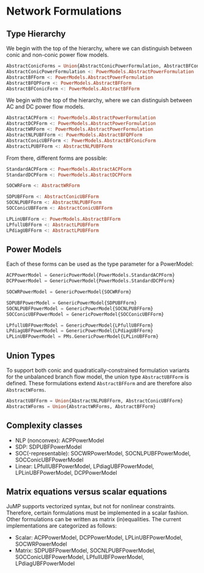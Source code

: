 # Network Formulations

## Type Hierarchy
We begin with the top of the hierarchy, where we can distinguish between conic and non-conic power flow models.
```julia
AbstractConicForms = Union{AbstractConicPowerFormulation, AbstractBFConicForm}
AbstractConicPowerFormulation <: PowerModels.AbstractPowerFormulation
AbstractBFForm <: PowerModels.AbstractPowerFormulation
AbstractBFQPForm <: PowerModels.AbstractBFForm
AbstractBFConicForm <: PowerModels.AbstractBFForm
```

We begin with the top of the hierarchy, where we can distinguish between AC and DC power flow models.
```julia
AbstractACPForm <: PowerModels.AbstractPowerFormulation
AbstractDCPForm <: PowerModels.AbstractPowerFormulation
AbstractWRForm <: PowerModels.AbstractPowerFormulation
AbstractNLPUBFForm <: PowerModels.AbstractBFQPForm
AbstractConicUBFForm <: PowerModels.AbstractBFConicForm
AbstractLPUBFForm <: AbstractNLPUBFForm
```

From there, different forms are possible:
```julia
StandardACPForm <: PowerModels.AbstractACPForm
StandardDCPForm <: PowerModels.AbstractDCPForm

SOCWRForm <: AbstractWRForm

SDPUBFForm <: AbstractConicUBFForm
SOCNLPUBFForm <: AbstractNLPUBFForm
SOCConicUBFForm <: AbstractConicUBFForm

LPLinUBFForm <: PowerModels.AbstractBFForm
LPfullUBFForm <: AbstractLPUBFForm
LPdiagUBFForm <: AbstractLPUBFForm
```


## Power Models
Each of these forms can be used as the type parameter for a PowerModel:
```julia
ACPPowerModel = GenericPowerModel{PowerModels.StandardACPForm}
DCPPowerModel = GenericPowerModel{PowerModels.StandardDCPForm}

SOCWRPowerModel = GenericPowerModel{SOCWRForm}

SDPUBFPowerModel = GenericPowerModel{SDPUBFForm}
SOCNLPUBFPowerModel = GenericPowerModel{SOCNLPUBFForm}
SOCConicUBFPowerModel = GenericPowerModel{SOCConicUBFForm}

LPfullUBFPowerModel = GenericPowerModel{LPfullUBFForm}
LPdiagUBFPowerModel = GenericPowerModel{LPdiagUBFForm}
LPLinUBFPowerModel = PMs.GenericPowerModel{LPLinUBFForm}
```


## Union Types

To support both conic and quadratically-constrained formulation variants for the unbalanced branch flow model, the union type `AbstractUBFForm` is defined. These formulations extend `AbstractBFForm` and are therefore also `AbstractWForms`.

```julia
AbstractUBFForm = Union{AbstractNLPUBFForm, AbstractConicUBFForm}
AbstractWForms = Union{AbstractWRForms, AbstractBFForm}
```

## Complexity classes
- NLP (nonconvex): ACPPowerModel
- SDP: SDPUBFPowerModel
- SOC(-representable): SOCWRPowerModel, SOCNLPUBFPowerModel, SOCConicUBFPowerModel
- Linear: LPfullUBFPowerModel, LPdiagUBFPowerModel, LPLinUBFPowerModel, DCPPowerModel

## Matrix equations versus scalar equations
JuMP supports vectorized syntax, but not for nonlinear constraints. Therefore, certain formulations must be implemented in a scalar fashion. Other formulations can be written as matrix (in)equalities. The current implementations are categorized as follows:
- Scalar: ACPPowerModel, DCPPowerModel, LPLinUBFPowerModel, SOCWRPowerModel
- Matrix: SDPUBFPowerModel, SOCNLPUBFPowerModel, SOCConicUBFPowerModel, LPfullUBFPowerModel, LPdiagUBFPowerModel
